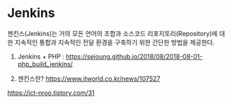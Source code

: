 # Jenkins

젠킨스(Jenkins)는 거의 모든 언어의 조합과 소스코드 리포지토리(Repository)에 대한 지속적인 통합과 지속적인 전달 환경을 구축하기 위한 간단한 방법을 제공한다.

1. Jenkins + PHP : https://sejoung.github.io/2018/08/2018-08-01-php_build_jenkins/

2. 젠킨스란? https://www.itworld.co.kr/news/107527

https://ict-nroo.tistory.com/31



